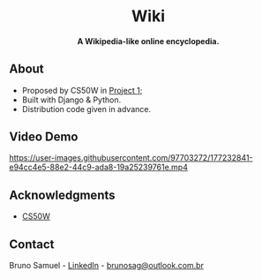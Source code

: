 <h1 align="center">Wiki</h1>

<h4 align="center">A Wikipedia-like online encyclopedia.</h4>


## About

* Proposed by CS50W in [Project 1](https://cs50.harvard.edu/web/2020/projects/1/wiki/);
* Built with Django & Python.
* Distribution code given in advance.


## Video Demo

https://user-images.githubusercontent.com/97703272/177232841-e94cc4e5-88e2-44c9-ada8-19a25239761e.mp4


## Acknowledgments

* [CS50W](https://cs50.harvard.edu/web/2020/)


## Contact

Bruno Samuel - [LinkedIn](https://www.linkedin.com/in/brunosag/) - brunosag@outlook.com.br
